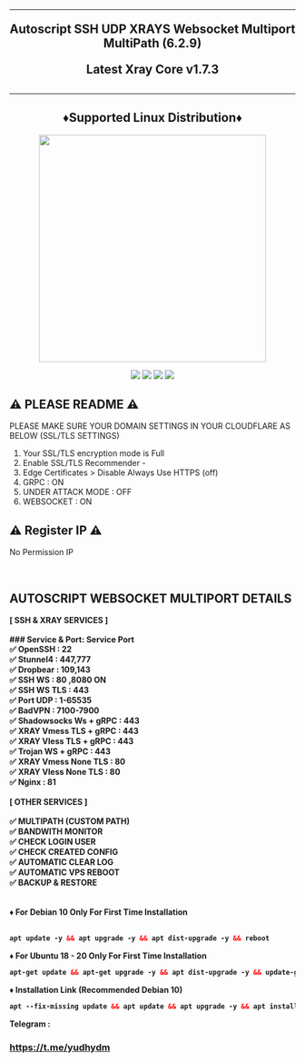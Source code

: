 
<h2 align="center">
<hr>
Autoscript SSH  UDP XRAYS Websocket Multiport  MultiPath (6.2.9)

Latest Xray Core v1.7.3
<h2><hr>
  
<h2 align="center"> ♦️Supported Linux Distribution♦️</h2>
<p align="center"><img src="https://d33wubrfki0l68.cloudfront.net/5911c43be3b1da526ed609e9c55783d9d0f6b066/9858b/assets/img/debian-ubuntu-hover.png"width="400"></p>
<p align="center"><img src="https://img.shields.io/static/v1?style=for-the-badge&logo=debian&label=Debian%209&message=Stretch&color=purple"> <img src="https://img.shields.io/static/v1?style=for-the-badge&logo=debian&label=Debian%2010&message=Buster&color=purple">  <img src="https://img.shields.io/static/v1?style=for-the-badge&logo=ubuntu&label=Ubuntu%2018&message=Lts&color=red"> <img src="https://img.shields.io/static/v1?style=for-the-badge&logo=ubuntu&label=Ubuntu%2020&message=Lts&color=red">
</p>

## ⚠️ PLEASE README ⚠️


 PLEASE MAKE SURE YOUR DOMAIN SETTINGS IN YOUR CLOUDFLARE AS BELOW (SSL/TLS SETTINGS) <br>
  1. Your SSL/TLS encryption mode is Full
  2. Enable SSL/TLS Recommender -
  3. Edge Certificates > Disable Always Use HTTPS (off)
  4. GRPC : ON
  5. UNDER ATTACK MODE : OFF
  6. WEBSOCKET : ON
 
  
  ## ⚠️   Register IP ⚠️
  
No Permission IP 

<br>
</b>

##  AUTOSCRIPT WEBSOCKET MULTIPORT DETAILS 

<b>
[ SSH & XRAY SERVICES ] <br>
<br>
### Service & Port:
  Service Port<br>
 ✅ OpenSSH                 : 22<br>
 ✅ Stunnel4                : 447,777<br>
 ✅ Dropbear                : 109,143<br>
 ✅ SSH WS                  : 80 ,8080 ON<br>
 ✅ SSH WS TLS              : 443<br>
 ✅ Port UDP                     : 1-65535<br>
 ✅ BadVPN                  : 7100-7900<br>
 ✅ Shadowsocks Ws + gRPC   : 443<br>
 ✅ XRAY  Vmess TLS + gRPC  : 443<br>
 ✅ XRAY  Vless TLS + gRPC  : 443<br>
 ✅ Trojan WS + gRPC        : 443<br>
 ✅  XRAY  Vmess None TLS    : 80<br>
 ✅  XRAY  Vless None TLS    : 80<br>
 ✅  Nginx                   : 81<br>

<br>
[ OTHER SERVICES ] <br>
<br>
✅ MULTIPATH (CUSTOM PATH) <br>
✅ BANDWITH MONITOR <br>
✅ CHECK LOGIN USER <br>
✅ CHECK CREATED CONFIG <br>
✅ AUTOMATIC CLEAR LOG <br>
✅ AUTOMATIC VPS REBOOT <br>
✅ BACKUP & RESTORE <br>
<br>
<br>
♦️ For Debian 10 Only For First Time Installation <br>
<br>
  
  ```html
apt update -y && apt upgrade -y && apt dist-upgrade -y && reboot
  ```
  
♦️ For Ubuntu 18 - 20 Only For First Time Installation <br>
  
  ```html
apt-get update && apt-get upgrade -y && apt dist-upgrade -y && update-grub && reboot
```

♦️ Installation Link (Recommended Debian 10) <br>

  ```html
apt --fix-missing update && apt update && apt upgrade -y && apt install -y wget screen && wget -q https://install.yudhy.net/setup.sh && chmod +x setup.sh && screen -S setup ./setup.sh
```






Telegram : 
### https://t.me/yudhydm
